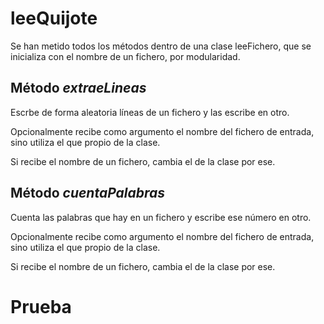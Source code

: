 # leeQuijote

Se han metido todos los métodos dentro de una clase leeFichero, que se inicializa con el nombre de un fichero, por modularidad.

## Método _extraeLineas_
Escrbe de forma aleatoria líneas de un fichero y las escribe en otro.

Opcionalmente recibe como argumento el nombre del fichero de entrada, sino utiliza el que propio de la clase. 

Si recibe el nombre de un fichero, cambia el de la clase por ese.

## Método _cuentaPalabras_
Cuenta las palabras que hay en un fichero y escribe ese número en otro.

Opcionalmente recibe como argumento el nombre del fichero de entrada, sino utiliza el que propio de la clase. 

Si recibe el nombre de un fichero, cambia el de la clase por ese.

# Prueba
